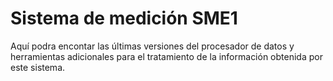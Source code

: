 # Sistema de medición SME1
Aquí podra encontar las últimas versiones del procesador de datos y herramientas adicionales para el tratamiento de la información obtenida por este sistema.
